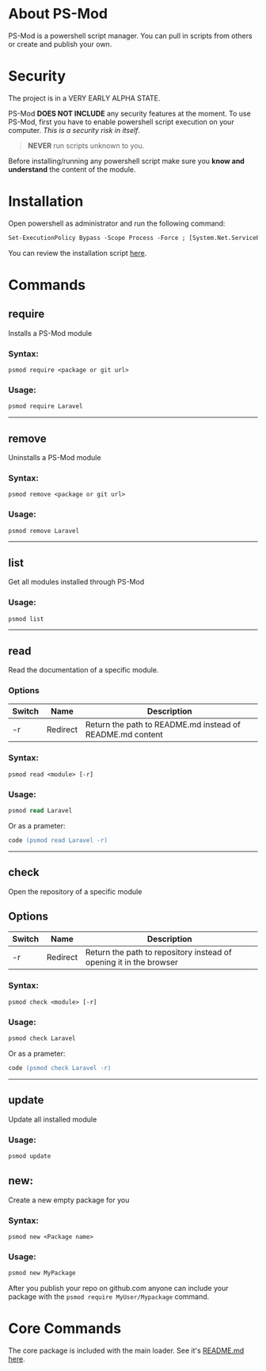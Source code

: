 # About PS-Mod
PS-Mod is a powershell script manager. You can pull in scripts from others or create and publish your own.
# Security
The project is in a VERY EARLY ALPHA STATE. 

PS-Mod **DOES NOT INCLUDE** any security features at the moment. To use PS-Mod, first you have to enable powershell script execution on your computer. _This is a security risk in itself_. 

> **NEVER** run scripts unknown to you.

Before installing/running any powershell script make sure you **know and understand** the content of the module.
# Installation
Open powershell as administrator and run the following command:
```ps
Set-ExecutionPolicy Bypass -Scope Process -Force ; [System.Net.ServicePointManager]::SecurityProtocol = [System.Net.ServicePointManager]::SecurityProtocol -bor 3072 ;Invoke-Expression ((New-Object System.Net.WebClient).DownloadString('https://raw.githubusercontent.com/ps-mod/ps-mod/main/install.ps1'))
```
You can review the installation script [here](https://github.com/ps-mod/ps-mod/blob/main/install.ps1).

# Commands
## require
Installs a PS-Mod module

### Syntax:
```
psmod require <package or git url>
```
### Usage:
```ps
psmod require Laravel
```
---
## remove
Uninstalls a PS-Mod module

### Syntax:
```
psmod remove <package or git url>
```
### Usage:
```ps
psmod remove Laravel
```
---
## list
Get all modules installed through PS-Mod
### Usage:
```ps
psmod list
```
---
## read
Read the documentation of a specific module.

### Options
| Switch | Name | Description |
|  ---   |  --- |     ---     |
| -r | Redirect | Return the path to README.md instead of README.md content

### Syntax:
```
psmod read <module> [-r]
```

### Usage:
```ps
psmod read Laravel
```
Or as a prameter:
```ps
code (psmod read Laravel -r)
```
---
## check
Open the repository of a specific module

## Options
| Switch | Name | Description |
|  ---   |  --- |     ---     |
| -r | Redirect | Return the path to repository instead of opening it in the browser

### Syntax:
```
psmod check <module> [-r]
```

### Usage:
```ps
psmod check Laravel
```
Or as a prameter:
```ps
code (psmod check Laravel -r)
```
---
## update
Update all installed module

### Usage:
```ps
psmod update
```

## new:
Create a new empty package for you

### Syntax:
```
psmod new <Package name>
```

### Usage:
```ps
psmod new MyPackage
```

After you publish your repo on github.com anyone can include your package with the `psmod require MyUser/Mypackage` command.

# Core Commands
The core package is included with the main loader. See it's [README.md here](https://github.com/ps-mod/ps-mod/tree/main/Core).

